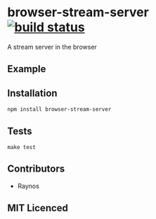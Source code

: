 # browser-stream-server [![build status][1]][2]

A stream server in the browser

## Example

## Installation

`npm install browser-stream-server`

## Tests

`make test`

## Contributors

 - Raynos

## MIT Licenced

  [1]: https://secure.travis-ci.org/Raynos/browser-stream-server.png
  [2]: http://travis-ci.org/Raynos/browser-stream-server